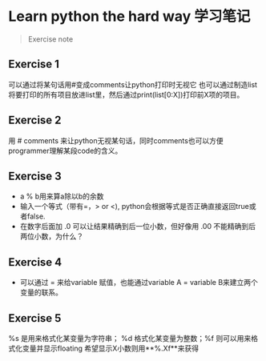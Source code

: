 # Learn python the hard way 学习笔记
> Exercise note

## Exercise 1
可以通过将某句话用#变成comments让python打印时无视它
也可以通过制造list将要打印的所有项目放进list里，然后通过print(list[0:X])打印前X项的项目。

## Exercise 2
用 # comments 来让python无视某句话，同时comments也可以方便programmer理解某段code的含义。

## Exercise 3
- a % b用来算a除以b的余数
- 输入一个等式（带有=，> or <), python会根据等式是否正确直接返回true或者false.
- 在数字后面加 .0 可以让结果精确到后一位小数，但好像用 .00 不能精确到后两位小数，为什么？

## Exercise 4
- 可以通过 = 来给variable 赋值，也能通过variable A = variable B来建立两个变量的联系。

## Exercise 5
%s 是用来格式化某变量为字符串； %d 格式化某变量为整数；%f 则可以用来格式化变量并显示floating
希望显示X小数则用**%.Xf**来获得
